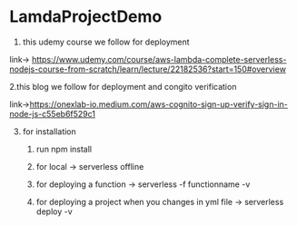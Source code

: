 # LamdaProjectDemo


1. this udemy course we follow for deployment

 link-> https://www.udemy.com/course/aws-lambda-complete-serverless-nodejs-course-from-scratch/learn/lecture/22182536?start=150#overview

 2.this blog we follow for deployment and congito verification

 link->https://onexlab-io.medium.com/aws-cognito-sign-up-verify-sign-in-node-js-c55eb6f529c1

3. for installation
    
    1. run npm install
    
    2. for local ->  serverless offline

    3. for deploying a function -> serverless -f functionname -v

    4. for deploying a project when you changes in yml file -> serverless deploy -v